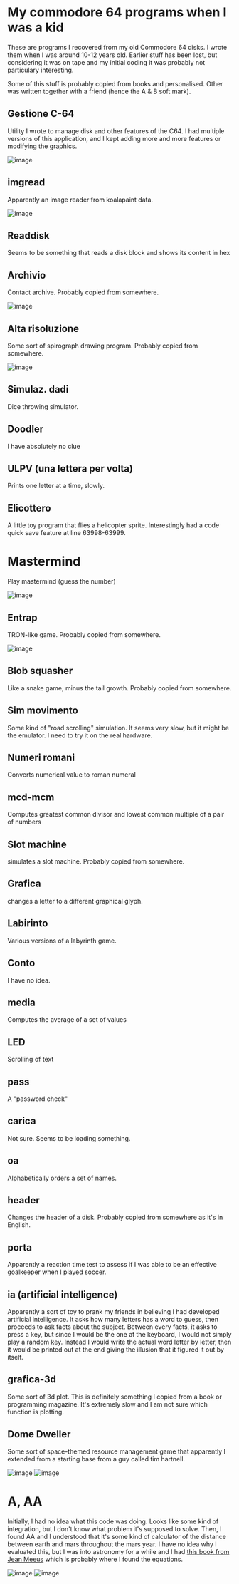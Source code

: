 # My commodore 64 programs when I was a kid

These are programs I recovered from my old Commodore 64 disks. I wrote them
when I was around 10-12 years old. Earlier stuff has been lost, but considering it was on tape and my initial coding
it was probably not particulary interesting.

Some of this stuff is probably copied from books and personalised. Other was written together with a friend (hence the
A & B soft mark).

## Gestione C-64

Utility I wrote to manage disk and other features of the C64. I had multiple
versions of this application, and I kept adding more and more features or
modifying the graphics.

![image](gestione-c-64.png)

## imgread

Apparently an image reader from koalapaint data.

![image](imgread.png)

## Readdisk

Seems to be something that reads a disk block and shows its content in hex

## Archivio

Contact archive. Probably copied from somewhere.

![image](archivio.png)

## Alta risoluzione

Some sort of spirograph drawing program. Probably copied from somewhere.

![image](alta-risoluzione.png)

## Simulaz. dadi

Dice throwing simulator.

## Doodler

I have absolutely no clue

## ULPV (una lettera per volta)

Prints one letter at a time, slowly.

## Elicottero

A little toy program that flies a helicopter sprite. Interestingly had a code quick save feature at line 63998-63999.

# Mastermind

Play mastermind (guess the number)

![image](mastermind.png)

## Entrap

TRON-like game. Probably copied from somewhere.

![image](entrap.png)

## Blob squasher

Like a snake game, minus the tail growth. Probably copied from somewhere.

## Sim movimento

Some kind of "road scrolling" simulation. It seems very slow, but it might be the emulator. I need to try it on the real hardware.

## Numeri romani

Converts numerical value to roman numeral

## mcd-mcm

Computes greatest common divisor and lowest common multiple of a pair of numbers

## Slot machine

simulates a slot machine. Probably copied from somewhere.

## Grafica

changes a letter to a different graphical glyph.

## Labirinto

Various versions of a labyrinth game.

## Conto

I have no idea.

## media

Computes the average of a set of values

## LED

Scrolling of text

## pass

A "password check"

## carica

Not sure. Seems to be loading something.

## oa

Alphabetically orders a set of names.

## header

Changes the header of a disk. Probably copied from somewhere as it's in English.

## porta

Apparently a reaction time test to assess if I was able to be an effective goalkeeper when I played soccer.

## ia (artificial intelligence)

Apparently a sort of toy to prank my friends in believing I had developed artificial intelligence. It 
asks how many letters has a word to guess, then proceeds to ask facts about the subject. Between every
facts, it asks to press a key, but since I would be the one at the keyboard, I would not simply play
a random key. Instead I would write the actual word letter by letter, then it would be printed out
at the end giving the illusion that it figured it out by itself.

## grafica-3d

Some sort of 3d plot. This is definitely something I copied from a book or programming magazine.
It's extremely slow and I am not sure which function is plotting.

## Dome Dweller

Some sort of space-themed resource management game that apparently I extended
from a starting base from a guy called tim hartnell.

![image](dome-dweller-1.png)
![image](dome-dweller-2.png)

# A, AA

Initially, I had no idea what this code was doing. Looks like some kind of
integration, but I don't know what problem it's supposed to solve.  Then, I
found AA and I understood that it's some kind of calculator of the distance
between earth and mars throughout the mars year.  I have no idea why I
evaluated this, but I was into astronomy for a while and I had [this book from
Jean
Meeus](https://books.google.co.uk/books/about/Astronomia_con_il_computer.html?id=Ozm6PQAACAAJ&redir_esc=y)
which is probably where I found the equations.

![image](a.png)
![image](aa.png)


